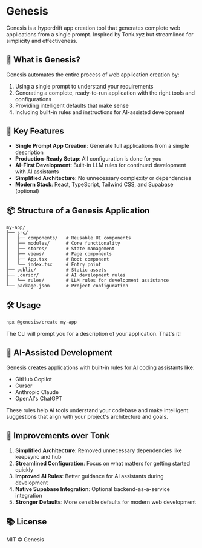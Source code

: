 # Genesis

Genesis is a hyperdrift app creation tool that generates complete web applications from a single prompt. Inspired by Tonk.xyz but streamlined for simplicity and effectiveness.

## 🌟 What is Genesis?

Genesis automates the entire process of web application creation by:
1. Using a single prompt to understand your requirements
2. Generating a complete, ready-to-run application with the right tools and configurations
3. Providing intelligent defaults that make sense
4. Including built-in rules and instructions for AI-assisted development

## 🚀 Key Features

- **Single Prompt App Creation**: Generate full applications from a simple description
- **Production-Ready Setup**: All configuration is done for you
- **AI-First Development**: Built-in LLM rules for continued development with AI assistants
- **Simplified Architecture**: No unnecessary complexity or dependencies
- **Modern Stack**: React, TypeScript, Tailwind CSS, and Supabase (optional)

## 📦 Structure of a Genesis Application

```
my-app/
├── src/
│   ├── components/   # Reusable UI components
│   ├── modules/      # Core functionality
│   ├── stores/       # State management
│   ├── views/        # Page components
│   ├── App.tsx       # Root component
│   └── index.tsx     # Entry point
├── public/           # Static assets
├── .cursor/          # AI development rules 
│   └── rules/        # LLM rules for development assistance
└── package.json      # Project configuration
```

## 🛠️ Usage

```bash
npx @genesis/create my-app
```

The CLI will prompt you for a description of your application. That's it!

## 🤖 AI-Assisted Development

Genesis creates applications with built-in rules for AI coding assistants like:
- GitHub Copilot
- Cursor
- Anthropic Claude
- OpenAI's ChatGPT

These rules help AI tools understand your codebase and make intelligent suggestions that align with your project's architecture and goals.

## 🔄 Improvements over Tonk

1. **Simplified Architecture**: Removed unnecessary dependencies like keepsync and hub
2. **Streamlined Configuration**: Focus on what matters for getting started quickly
3. **Improved AI Rules**: Better guidance for AI assistants during development
4. **Native Supabase Integration**: Optional backend-as-a-service integration
5. **Stronger Defaults**: More sensible defaults for modern web development

## 📚 License

MIT © Genesis 